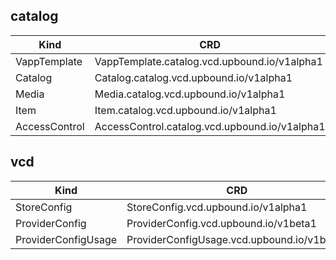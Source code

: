 
## catalog
|Kind|CRD|Tested|
|---|---|---|
|VappTemplate|VappTemplate.catalog.vcd.upbound.io/v1alpha1|:x:|
|Catalog|Catalog.catalog.vcd.upbound.io/v1alpha1|:x:|
|Media|Media.catalog.vcd.upbound.io/v1alpha1|:x:|
|Item|Item.catalog.vcd.upbound.io/v1alpha1|:x:|
|AccessControl|AccessControl.catalog.vcd.upbound.io/v1alpha1|:x:|

## vcd
|Kind|CRD|Tested|
|---|---|---|
|StoreConfig|StoreConfig.vcd.upbound.io/v1alpha1|:white_check_mark:|
|ProviderConfig|ProviderConfig.vcd.upbound.io/v1beta1|:white_check_mark:|
|ProviderConfigUsage|ProviderConfigUsage.vcd.upbound.io/v1beta1|:x:|

